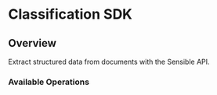 # Classification SDK

## Overview

Extract structured data from documents with the Sensible API.

### Available Operations

